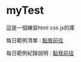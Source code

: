 # myTest
這是一個練習html css js的庫

每日範例清單 : [點我前往](https://ayvc0420.github.io/myTest/%E7%B7%B4%E7%BF%92/%E6%AF%8F%E6%97%A5%E7%B7%B4%E7%BF%92/daily.html)

每日範例紀錄說明 : [點我前往](https://ayvc0420.github.io/myTest/%E7%B7%B4%E7%BF%92/%E6%AF%8F%E6%97%A5%E7%B7%B4%E7%BF%92/%E6%AF%8F%E6%97%A5%E7%B7%B4%E7%BF%92%E7%B0%A1%E4%BB%8B.txt)